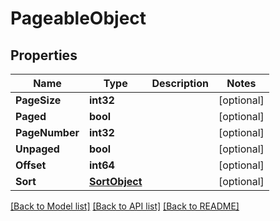 # PageableObject

## Properties

Name | Type | Description | Notes
------------ | ------------- | ------------- | -------------
**PageSize** | **int32** |  | [optional] 
**Paged** | **bool** |  | [optional] 
**PageNumber** | **int32** |  | [optional] 
**Unpaged** | **bool** |  | [optional] 
**Offset** | **int64** |  | [optional] 
**Sort** | [**SortObject**](SortObject) |  | [optional] 

[[Back to Model list]](../README#documentation-for-models) [[Back to API list]](../README#documentation-for-api-endpoints) [[Back to README]](../README)


